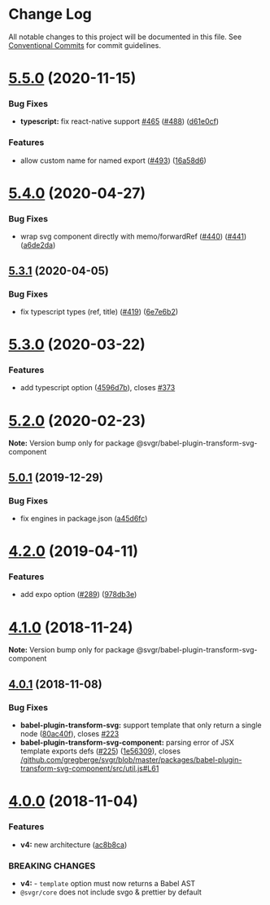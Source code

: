 # Change Log

All notable changes to this project will be documented in this file.
See [Conventional Commits](https://conventionalcommits.org) for commit guidelines.

# [5.5.0](https://github.com/gregberge/svgr/tree/master/packages/babel-plugin-transform-svg-component/compare/v5.4.0...v5.5.0) (2020-11-15)

### Bug Fixes

* **typescript:** fix react-native support [#465](https://github.com/gregberge/svgr/tree/master/packages/babel-plugin-transform-svg-component/issues/465) ([#488](https://github.com/gregberge/svgr/tree/master/packages/babel-plugin-transform-svg-component/issues/488)) ([d61e0cf](https://github.com/gregberge/svgr/tree/master/packages/babel-plugin-transform-svg-component/commit/d61e0cface065afc1478fdb44d87ca8177041eab))

### Features

* allow custom name for named export ([#493](https://github.com/gregberge/svgr/tree/master/packages/babel-plugin-transform-svg-component/issues/493)) ([16a58d6](https://github.com/gregberge/svgr/tree/master/packages/babel-plugin-transform-svg-component/commit/16a58d6e817c065f72a68be91600a1a360205f44))

# [5.4.0](https://github.com/gregberge/svgr/tree/master/packages/babel-plugin-transform-svg-component/compare/v5.3.1...v5.4.0) (2020-04-27)

### Bug Fixes

* wrap svg component directly with memo/forwardRef ([#440](https://github.com/gregberge/svgr/tree/master/packages/babel-plugin-transform-svg-component/issues/440)) ([#441](https://github.com/gregberge/svgr/tree/master/packages/babel-plugin-transform-svg-component/issues/441)) ([a6de2da](https://github.com/gregberge/svgr/tree/master/packages/babel-plugin-transform-svg-component/commit/a6de2dacb63e36572a2167b928418bdc39f3a9c2))

## [5.3.1](https://github.com/gregberge/svgr/tree/master/packages/babel-plugin-transform-svg-component/compare/v5.3.0...v5.3.1) (2020-04-05)

### Bug Fixes

* fix typescript types (ref, title) ([#419](https://github.com/gregberge/svgr/tree/master/packages/babel-plugin-transform-svg-component/issues/419)) ([6e7e6b2](https://github.com/gregberge/svgr/tree/master/packages/babel-plugin-transform-svg-component/commit/6e7e6b2e73d26d30f64604e0fc627f9ff94079c2))

# [5.3.0](https://github.com/gregberge/svgr/tree/master/packages/babel-plugin-transform-svg-component/compare/v5.2.0...v5.3.0) (2020-03-22)

### Features

* add typescript option ([4596d7b](https://github.com/gregberge/svgr/tree/master/packages/babel-plugin-transform-svg-component/commit/4596d7bb470babb5ec4b87f5281174fb182bd9c7)), closes [#373](https://github.com/gregberge/svgr/tree/master/packages/babel-plugin-transform-svg-component/issues/373)

# [5.2.0](https://github.com/gregberge/svgr/tree/master/packages/babel-plugin-transform-svg-component/compare/v5.1.0...v5.2.0) (2020-02-23)

**Note:** Version bump only for package @svgr/babel-plugin-transform-svg-component

## [5.0.1](https://github.com/gregberge/svgr/tree/master/packages/babel-plugin-transform-svg-component/compare/v5.0.0...v5.0.1) (2019-12-29)

### Bug Fixes

* fix engines in package.json ([a45d6fc](https://github.com/gregberge/svgr/tree/master/packages/babel-plugin-transform-svg-component/commit/a45d6fc8b43402bec60ed4e9273f90fdc65a23a7))

# [4.2.0](https://github.com/gregberge/svgr/tree/master/packages/babel-plugin-transform-svg-component/compare/v4.1.0...v4.2.0) (2019-04-11)

### Features

* add expo option ([#289](https://github.com/gregberge/svgr/tree/master/packages/babel-plugin-transform-svg-component/issues/289)) ([978db3e](https://github.com/gregberge/svgr/tree/master/packages/babel-plugin-transform-svg-component/commit/978db3e))

# [4.1.0](https://github.com/gregberge/svgr/compare/v4.0.4...v4.1.0) (2018-11-24)

**Note:** Version bump only for package @svgr/babel-plugin-transform-svg-component

## [4.0.1](https://github.com/gregberge/svgr/compare/v4.0.0...v4.0.1) (2018-11-08)

### Bug Fixes

* **babel-plugin-transform-svg:** support template that only return a single node ([80ac40f](https://github.com/gregberge/svgr/commit/80ac40f)), closes [#223](https://github.com/gregberge/svgr/issues/223)
* **babel-plugin-transform-svg-component:** parsing error of JSX template exports defs ([#225](https://github.com/gregberge/svgr/issues/225)) ([1e56309](https://github.com/gregberge/svgr/commit/1e56309)), closes [/github.com/gregberge/svgr/blob/master/packages/babel-plugin-transform-svg-component/src/util.js#L61](https://github.com//github.com/gregberge/svgr/blob/master/packages/babel-plugin-transform-svg-component/src/util.js/issues/L61)

# [4.0.0](https://github.com/gregberge/svgr/compare/v3.1.0...v4.0.0) (2018-11-04)

### Features

* **v4:** new architecture ([ac8b8ca](https://github.com/gregberge/svgr/commit/ac8b8ca))

### BREAKING CHANGES

* **v4:** - `template` option must now returns a Babel AST
* `@svgr/core` does not include svgo & prettier by default
